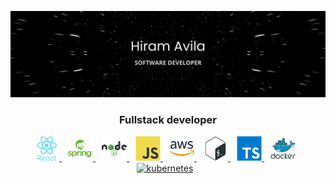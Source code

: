 
![banner](Hiram-Avila1.gif)
<h3 align="center">Fullstack developer</h3>

<p align="center">
    <a href="https://reactjs.org/" target="_blank" alt="react" style="margin-right: 10px; ">
        <img src="https://raw.githubusercontent.com/devicons/devicon/master/icons/react/react-original-wordmark.svg" alt="react" width="40" height="40"/>
    </a>
    <a href="https://spring.io/projects/spring-boot" target="_blank" alt="spring boot" style="margin-right: 10px;">
        <img src="https://raw.githubusercontent.com/devicons/devicon/master/icons/spring/spring-original-wordmark.svg" alt="spring boot" width="40" height="40"/>
    </a>
    <a href="https://nodejs.org" target="_blank" style="margin-right: 10px;">
        <img src="https://raw.githubusercontent.com/devicons/devicon/master/icons/nodejs/nodejs-original-wordmark.svg" alt="nodejs" width="40" height="40"/>
    </a>
    <a href="https://nodejs.org" target="_blank" style="margin-right: 10px;">
        <img src="https://raw.githubusercontent.com/devicons/devicon/master/icons/javascript/javascript-original.svg" alt="js" width="40" height="40"/>
    </a>
    <a href="https://nodejs.org" target="_blank" style="margin-right: 10px;">
        <img src="https://raw.githubusercontent.com/devicons/devicon/master/icons/amazonwebservices/amazonwebservices-original-wordmark.svg" alt="aws" width="40" height="40"/>
    </a>
    <a href="https://nodejs.org" target="_blank" style="margin-right: 10px;">
        <img src="https://raw.githubusercontent.com/devicons/devicon/master/icons/bash/bash-original.svg" alt="bash" width="40" height="40" />
    </a>
    <a href="https://www.typescriptlang.org/" target="_blank" style="margin-right: 10px;">
        <img src="https://raw.githubusercontent.com/devicons/devicon/master/icons/typescript/typescript-original.svg" alt="typescript" width="40" height="40"/>
    </a>
    <a href="https://www.docker.com/" target="_blank" style="margin-right: 10px;">
        <img src="https://raw.githubusercontent.com/devicons/devicon/master/icons/docker/docker-original-wordmark.svg" alt="docker" width="40" height="40"/>
    </a>
    <a href="https://kubernetes.io" target="_blank" style="margin-right: 10px;">
        <img src="https://www.vectorlogo.zone/logos/kubernetes/kubernetes-icon.svg" alt="kubernetes" width="40" height="40"/>
    </a>
</p>



